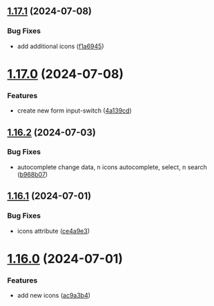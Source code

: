 ## [1.17.1](https://github.com/hattaalfaritzy/hzy-ui/compare/v1.17.0...v1.17.1) (2024-07-08)


### Bug Fixes

* add additional icons ([f1a6945](https://github.com/hattaalfaritzy/hzy-ui/commit/f1a69451470e9caae5d02097454719788f0e35b0))



# [1.17.0](https://github.com/hattaalfaritzy/hzy-ui/compare/v1.16.2...v1.17.0) (2024-07-08)


### Features

* create new form input-switch ([4a139cd](https://github.com/hattaalfaritzy/hzy-ui/commit/4a139cdeac170fd21177b9b64b5f081b0674bb39))



## [1.16.2](https://github.com/hattaalfaritzy/hzy-ui/compare/v1.16.1...v1.16.2) (2024-07-03)


### Bug Fixes

* autocomplete change data, n icons autocomplete, select, n search ([b968b07](https://github.com/hattaalfaritzy/hzy-ui/commit/b968b0787302438a4add090157f80a20961664f4))



## [1.16.1](https://github.com/hattaalfaritzy/hzy-ui/compare/v1.16.0...v1.16.1) (2024-07-01)


### Bug Fixes

* icons attribute ([ce4a9e3](https://github.com/hattaalfaritzy/hzy-ui/commit/ce4a9e3e247355102d3c31bc5c41ce8b12d90b85))



# [1.16.0](https://github.com/hattaalfaritzy/hzy-ui/compare/v1.15.11...v1.16.0) (2024-07-01)


### Features

* add new icons ([ac9a3b4](https://github.com/hattaalfaritzy/hzy-ui/commit/ac9a3b4fdfd37691a3c93fbec00c0ef40db92a78))



